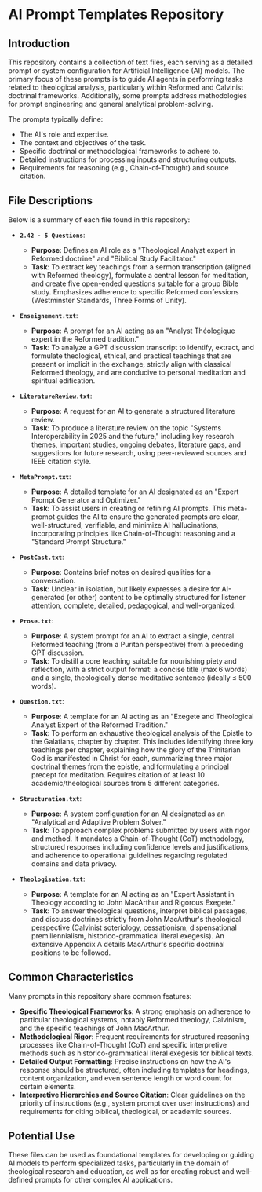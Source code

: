 # AI Prompt Templates Repository

## Introduction

This repository contains a collection of text files, each serving as a detailed prompt or system configuration for Artificial Intelligence (AI) models. The primary focus of these prompts is to guide AI agents in performing tasks related to theological analysis, particularly within Reformed and Calvinist doctrinal frameworks. Additionally, some prompts address methodologies for prompt engineering and general analytical problem-solving.

The prompts typically define:
*   The AI's role and expertise.
*   The context and objectives of the task.
*   Specific doctrinal or methodological frameworks to adhere to.
*   Detailed instructions for processing inputs and structuring outputs.
*   Requirements for reasoning (e.g., Chain-of-Thought) and source citation.

## File Descriptions

Below is a summary of each file found in this repository:

*   **`2.42 - 5 Questions`**:
    *   **Purpose**: Defines an AI role as a "Theological Analyst expert in Reformed doctrine" and "Biblical Study Facilitator."
    *   **Task**: To extract key teachings from a sermon transcription (aligned with Reformed theology), formulate a central lesson for meditation, and create five open-ended questions suitable for a group Bible study. Emphasizes adherence to specific Reformed confessions (Westminster Standards, Three Forms of Unity).

*   **`Enseignement.txt`**:
    *   **Purpose**: A prompt for an AI acting as an "Analyst Théologique expert in the Reformed tradition."
    *   **Task**: To analyze a GPT discussion transcript to identify, extract, and formulate theological, ethical, and practical teachings that are present or implicit in the exchange, strictly align with classical Reformed theology, and are conducive to personal meditation and spiritual edification.

*   **`LiteratureReview.txt`**:
    *   **Purpose**: A request for an AI to generate a structured literature review.
    *   **Task**: To produce a literature review on the topic "Systems Interoperability in 2025 and the future," including key research themes, important studies, ongoing debates, literature gaps, and suggestions for future research, using peer-reviewed sources and IEEE citation style.

*   **`MetaPrompt.txt`**:
    *   **Purpose**: A detailed template for an AI designated as an "Expert Prompt Generator and Optimizer."
    *   **Task**: To assist users in creating or refining AI prompts. This meta-prompt guides the AI to ensure the generated prompts are clear, well-structured, verifiable, and minimize AI hallucinations, incorporating principles like Chain-of-Thought reasoning and a "Standard Prompt Structure."

*   **`PostCast.txt`**:
    *   **Purpose**: Contains brief notes on desired qualities for a conversation.
    *   **Task**: Unclear in isolation, but likely expresses a desire for AI-generated (or other) content to be optimally structured for listener attention, complete, detailed, pedagogical, and well-organized.

*   **`Prose.txt`**:
    *   **Purpose**: A system prompt for an AI to extract a single, central Reformed teaching (from a Puritan perspective) from a preceding GPT discussion.
    *   **Task**: To distill a core teaching suitable for nourishing piety and reflection, with a strict output format: a concise title (max 6 words) and a single, theologically dense meditative sentence (ideally ≤ 500 words).

*   **`Question.txt`**:
    *   **Purpose**: A template for an AI acting as an "Exegete and Theological Analyst Expert of the Reformed Tradition."
    *   **Task**: To perform an exhaustive theological analysis of the Epistle to the Galatians, chapter by chapter. This includes identifying three key teachings per chapter, explaining how the glory of the Trinitarian God is manifested in Christ for each, summarizing three major doctrinal themes from the epistle, and formulating a principal precept for meditation. Requires citation of at least 10 academic/theological sources from 5 different categories.

*   **`Structuration.txt`**:
    *   **Purpose**: A system configuration for an AI designated as an "Analytical and Adaptive Problem Solver."
    *   **Task**: To approach complex problems submitted by users with rigor and method. It mandates a Chain-of-Thought (CoT) methodology, structured responses including confidence levels and justifications, and adherence to operational guidelines regarding regulated domains and data privacy.

*   **`Theologisation.txt`**:
    *   **Purpose**: A template for an AI acting as an "Expert Assistant in Theology according to John MacArthur and Rigorous Exegete."
    *   **Task**: To answer theological questions, interpret biblical passages, and discuss doctrines strictly from John MacArthur's theological perspective (Calvinist soteriology, cessationism, dispensational premillennialism, historico-grammatical literal exegesis). An extensive Appendix A details MacArthur's specific doctrinal positions to be followed.

## Common Characteristics

Many prompts in this repository share common features:

*   **Specific Theological Frameworks**: A strong emphasis on adherence to particular theological systems, notably Reformed theology, Calvinism, and the specific teachings of John MacArthur.
*   **Methodological Rigor**: Frequent requirements for structured reasoning processes like Chain-of-Thought (CoT) and specific interpretive methods such as historico-grammatical literal exegesis for biblical texts.
*   **Detailed Output Formatting**: Precise instructions on how the AI's response should be structured, often including templates for headings, content organization, and even sentence length or word count for certain elements.
*   **Interpretive Hierarchies and Source Citation**: Clear guidelines on the priority of instructions (e.g., system prompt over user instructions) and requirements for citing biblical, theological, or academic sources.

## Potential Use

These files can be used as foundational templates for developing or guiding AI models to perform specialized tasks, particularly in the domain of theological research and education, as well as for creating robust and well-defined prompts for other complex AI applications.
